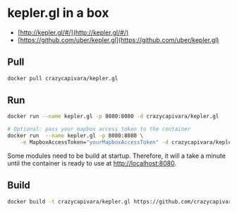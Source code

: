 # kepler.gl in a box

* [http://kepler.gl/#/](http://kepler.gl/#/)
* [https://github.com/uber/kepler.gl](https://github.com/uber/kepler.gl)

## Pull

```bash
docker pull crazycapivara/kepler.gl
```

## Run

```bash
docker run --name kepler.gl -p 8080:8080 -d crazycapivara/kepler.gl

# Optional: pass your mapbox access token to the container
docker run  --name kepler.gl -p 8080:8080 \
	-e MapboxAccessToken="yourMapboxAccessToken" -d crazycapivara/kepler.gl
```

Some modules need to be build at startup. Therefore, it will a take a minute until the container is ready to use
at [http://localhost:8080](http://localhost:8080).

## Build

```bash
docker build -t crazycapivara/kepler.gl https://github.com/crazycapivara/docker-kepler.gl.git
```

